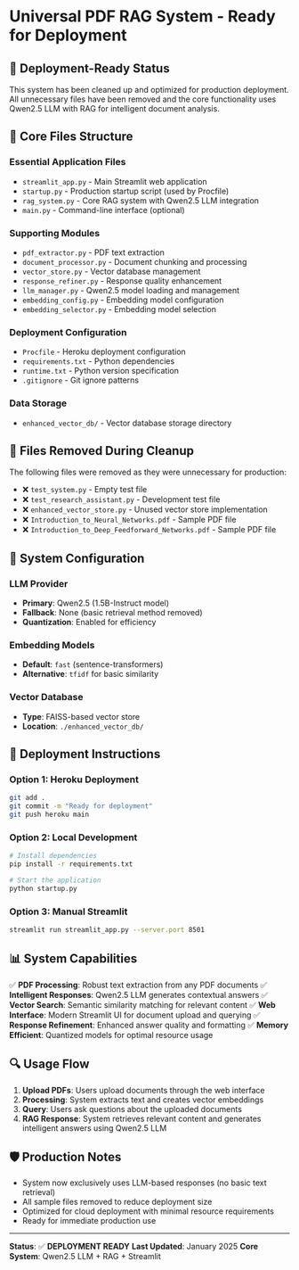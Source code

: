 # Universal PDF RAG System - Ready for Deployment

## 🚀 Deployment-Ready Status

This system has been cleaned up and optimized for production deployment. All unnecessary files have been removed and the core functionality uses Qwen2.5 LLM with RAG for intelligent document analysis.

## 📁 Core Files Structure

### Essential Application Files
- `streamlit_app.py` - Main Streamlit web application
- `startup.py` - Production startup script (used by Procfile)
- `rag_system.py` - Core RAG system with Qwen2.5 LLM integration
- `main.py` - Command-line interface (optional)

### Supporting Modules
- `pdf_extractor.py` - PDF text extraction
- `document_processor.py` - Document chunking and processing
- `vector_store.py` - Vector database management
- `response_refiner.py` - Response quality enhancement
- `llm_manager.py` - Qwen2.5 model loading and management
- `embedding_config.py` - Embedding model configuration
- `embedding_selector.py` - Embedding model selection

### Deployment Configuration
- `Procfile` - Heroku deployment configuration
- `requirements.txt` - Python dependencies
- `runtime.txt` - Python version specification
- `.gitignore` - Git ignore patterns

### Data Storage
- `enhanced_vector_db/` - Vector database storage directory

## 🧹 Files Removed During Cleanup

The following files were removed as they were unnecessary for production:
- ❌ `test_system.py` - Empty test file
- ❌ `test_research_assistant.py` - Development test file
- ❌ `enhanced_vector_store.py` - Unused vector store implementation
- ❌ `Introduction_to_Neural_Networks.pdf` - Sample PDF file
- ❌ `Introduction_to_Deep_Feedforward_Networks.pdf` - Sample PDF file

## 🔧 System Configuration

### LLM Provider
- **Primary**: Qwen2.5 (1.5B-Instruct model)
- **Fallback**: None (basic retrieval method removed)
- **Quantization**: Enabled for efficiency

### Embedding Models
- **Default**: `fast` (sentence-transformers)
- **Alternative**: `tfidf` for basic similarity

### Vector Database
- **Type**: FAISS-based vector store
- **Location**: `./enhanced_vector_db/`

## 🚀 Deployment Instructions

### Option 1: Heroku Deployment
```bash
git add .
git commit -m "Ready for deployment"
git push heroku main
```

### Option 2: Local Development
```bash
# Install dependencies
pip install -r requirements.txt

# Start the application
python startup.py
```

### Option 3: Manual Streamlit
```bash
streamlit run streamlit_app.py --server.port 8501
```

## 📊 System Capabilities

✅ **PDF Processing**: Robust text extraction from any PDF documents
✅ **Intelligent Responses**: Qwen2.5 LLM generates contextual answers
✅ **Vector Search**: Semantic similarity matching for relevant content
✅ **Web Interface**: Modern Streamlit UI for document upload and querying
✅ **Response Refinement**: Enhanced answer quality and formatting
✅ **Memory Efficient**: Quantized models for optimal resource usage

## 🔍 Usage Flow

1. **Upload PDFs**: Users upload documents through the web interface
2. **Processing**: System extracts text and creates vector embeddings
3. **Query**: Users ask questions about the uploaded documents
4. **RAG Response**: System retrieves relevant content and generates intelligent answers using Qwen2.5 LLM

## 🛡️ Production Notes

- System now exclusively uses LLM-based responses (no basic text retrieval)
- All sample files removed to reduce deployment size
- Optimized for cloud deployment with minimal resource requirements
- Ready for immediate production use

---

**Status**: ✅ **DEPLOYMENT READY**
**Last Updated**: January 2025
**Core System**: Qwen2.5 LLM + RAG + Streamlit 